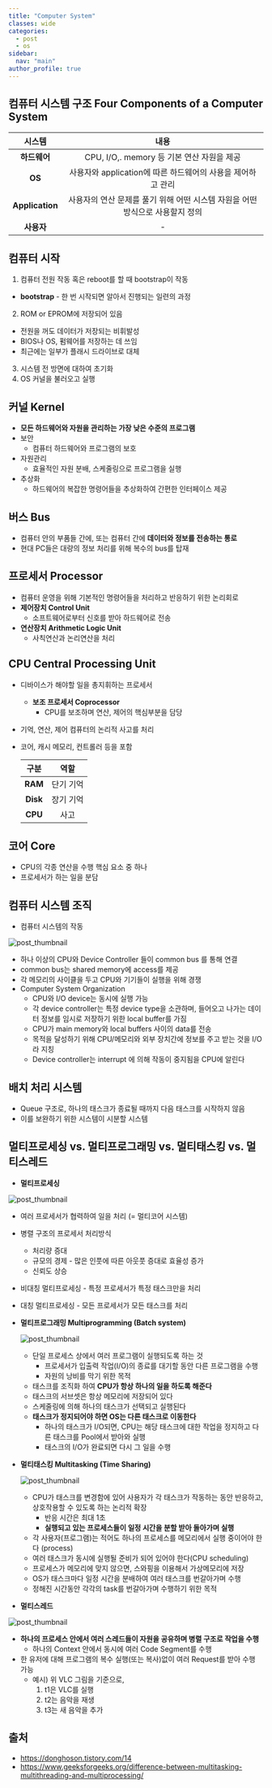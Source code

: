 ```yaml
---
title: "Computer System"
classes: wide
categories: 
  - post
  - os
sidebar:
  nav: "main"
author_profile: true
---
```

   
## 컴퓨터 시스템 구조 Four Components of a Computer System

|시스템|내용|
|:---:|:---:|
|<strong>하드웨어<strong/>|CPU, I/O,. memory 등 기본 연산 자원을 제공|
|<strong>OS<strong/>|사용자와 application에 따른 하드웨어의 사용을 제어하고 관리|
|<strong>Application<strong/>|사용자의 연산 문제를 풀기 위해 어떤 시스템 자원을 어떤 방식으로 사용할지 정의|
|<strong>사용자<strong/>| - |

## 컴퓨터 시작
1. 컴퓨터 전원 작동 혹은 reboot를 할 때 bootstrap이 작동
  * **bootstrap** - 한 번 시작되면 알아서 진행되는 일련의 과정
2. ROM or EPROM에 저장되어 있음
  * 전원을 꺼도 데이터가 저장되는 비휘발성
  * BIOS나 OS, 펌웨어를 저장하는 데 쓰임
  * 최근에는 일부가 플래시 드라이브로 대체
3. 시스템 전 방면에 대하여 초기화
4. OS 커널을 불러오고 실행

## 커널 Kernel
* **모든 하드웨어와 자원을 관리하는 가장 낮은 수준의 프로그램**
* 보안 
  - 컴퓨터 하드웨어와 프로그램의 보호
* 자원관리
   - 효율적인 자원 분배, 스케줄링으로 프로그램을 실행
* 추상화
   - 하드웨어의 복잡한 명령어들을 추상화하여 간편한 인터페이스 제공

## 버스 Bus
* 컴퓨터 안의 부품들 간에, 또는 컴퓨터 간에 **데이터와 정보를 전송하는 통로**
* 현대 PC들은 대량의 정보 처리를 위해 복수의 bus를 탑재

## 프로세서 Processor
* 컴퓨터 운영을 위해 기본적인 명령어들을 처리하고 반응하기 위한 논리회로
* **제어장치 Control Unit**
   - 소프트웨어로부터 신호를 받아 하드웨어로 전송
* **연산장치 Arithmetic Logic Unit**
   - 사칙연산과 논리연산을 처리

## CPU Central Processing Unit
* 디바이스가 해야할 일을 총지휘하는 프로세서
  * **보조 프로세서 Coprocessor**
    - CPU를 보조하며 연산, 제어의 핵심부분을 담당
* 기억, 연산, 제어 컴퓨터의 논리적 사고를 처리 
* 코어, 캐시 메모리, 컨트롤러 등을 포함

  |구분|역할|
  |:---:|:---:|
  |<strong>RAM<strong/>|단기 기억|
  |<strong>Disk<strong/>|장기 기억|
  |<strong>CPU<strong/>|사고|

## 코어 Core
  * CPU의 각종 연산을 수행 핵심 요소 중 하나
  * 프로세서가 하는 일을 분담

## 컴퓨터 시스템 조직
* 컴퓨터 시스템의 작동

![post_thumbnail](/assets/images/1319300_orig.png)
  * 하나 이상의 CPU와 Device Controller 들이 common bus 를 통해 연결
  * common bus는 shared memory에 access를 제공
  * 각 메모리의 사이클을 두고 CPU와 기기들이 실행을 위해 경쟁
* Computer System Organization
  * CPU와 I/O device는 동시에 실행 가능
  * 각 device controller는 특정 device type을 소관하며, 들어오고 나가는 데이터 정보를 임시로 저장하기 위한 local buffer를 가짐
  * CPU가 main memory와 local buffers 사이의 data를 전송
  * 목적을 달성하기 위해 CPU/메모리와 외부 장치간에 정보를 주고 받는 것을 I/O라 지칭
  * Device controller는 interrupt 에 의해 작동이 중지됨을 CPU에 알린다

## 배치 처리 시스템
  * Queue 구조로, 하나의 태스크가 종료될 때까지 다음 태스크를 시작하지 않음
  * 이를 보완하기 위한 시스템이 시분할 시스템

## 멀티프로세싱 vs. 멀티프로그래밍 vs. 멀티태스킹 vs. 멀티스레드
* **멀티프로세싱** 

![post_thumbnail](/assets/images/multiPROCESSINGjpg.jpg)
  * 여러 프로세서가 협력하여 일을 처리 (= 멀티코어 시스템)
  * 병렬 구조의 프로세서 처리방식
    * 처리량 증대
    * 규모의 경제 - 많은 인풋에 따른 아웃풋 증대로 효율성 증가
    * 신뢰도 상승
  * 비대칭 멀티프로세싱 - 특정 프로세서가 특정 태스크만을 처리
  * 대칭 멀티프로세싱 - 모든 프로세서가 모든 태스크를 처리 

* **멀티프로그래밍 Multiprogramming (Batch system)**

  ![post_thumbnail](/assets/images/multiprogramming.jpg)
  * 단일 프로세스 상에서 여러 프로그램이 실행되도록 하는 것
    * 프로세서가 입출력 작업(I/O)의 종료를 대기할 동안 다른 프로그램을 수행
    * 자원의 낭비를 막기 위한 목적
  * 태스크를 조직화 하여 **CPU가 항상 하나의 일을 하도록 해준다**
  * 태스크의 서브셋은 항상 메모리에 저장되어 있다
  * 스케줄링에 의해 하나의 태스크가 선택되고 실행된다
  * **태스크가 정지되어야 하면 OS는 다른 태스크로 이동한다**
    * 하나의 태스크가 I/O되면, CPU는 해당 태스크에 대한 작업을 정지하고 다른 태스크를 Pool에서 받아와 실행
    * 태스크의 I/O가 완료되면 다시 그 일을 수행

* **멀티태스킹 Multitasking (Time Sharing)**

  ![post_thumbnail](/assets/images/multitasking.jpg)
  * CPU가 태스크를 변경함에 있어 사용자가 각 태스크가 작동하는 동안 반응하고, 상호작용할 수 있도록 하는 논리적 확장
    * 반응 시간은 최대 1초
    * **실행되고 있는 프로세스들이 일정 시간을 분할 받아 돌아가며 실행**
  * 각 사용자(프로그램)는 적어도 하나의 프로세스를 메모리에서 실행 중이어야 한다 (process)
  * 여러 태스크가 동시에 실행될 준비가 되어 있어야 한다(CPU scheduling)
  * 프로세스가 메모리에 맞지 않으면, 스와핑을 이용해서 가상메모리에 저장
  * OS가 태스크마다 일정 시간을 분배하여 여러 태스크를 번갈아가며 수행
  * 정해진 시간동안 각각의 task를 번갈아가며 수행하기 위한 목적

* **멀티스레드** 

![post_thumbnail](/assets/images/vlc.jpg)
  * **하나의 프로세스 안에서 여러 스레드들이 자원을 공유하며 병렬 구조로 작업을 수행**
    * 하나의 Context 안에서 동시에 여러 Code Segment를 수행
  * 한 유저에 대해 프로그램의 복수 실행(또는 복사)없이 여러 Request를 받아 수행 가능
    * 예시) 위 VLC 그림을 기준으로,
      1. t1은 VLC를 실행
      2. t2는 음악을 재생
      3. t3는 새 음악을 추가

## 출처
* <https://donghoson.tistory.com/14>
* <https://www.geeksforgeeks.org/difference-between-multitasking-multithreading-and-multiprocessing/>
